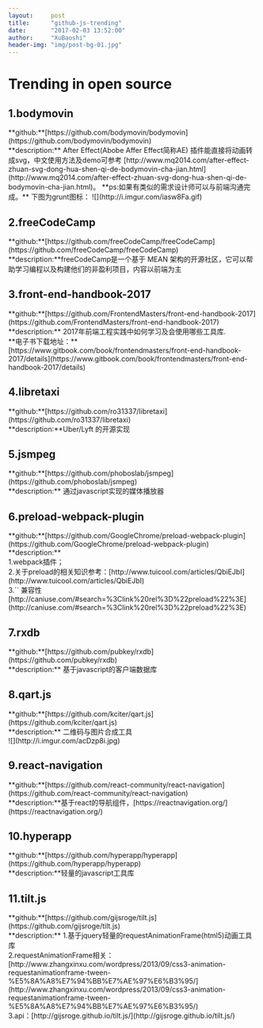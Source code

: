 ```yaml
---
layout:     post
title:      "github-js-trending"
date:       "2017-02-03 13:52:00"
author:     "XuBaoshi"
header-img: "img/post-bg-01.jpg"
---
```


# Trending in open source #
<h2> 1.bodymovin </h2>
**github:**[https://github.com/bodymovin/bodymovin](https://github.com/bodymovin/bodymovin)<br>
**description:** After Effect(Abobe Affer Effect简称AE) 插件能直接将动画转成svg，中文使用方法及demo可参考 [http://www.mq2014.com/after-effect-zhuan-svg-dong-hua-shen-qi-de-bodymovin-cha-jian.html](http://www.mq2014.com/after-effect-zhuan-svg-dong-hua-shen-qi-de-bodymovin-cha-jian.html)。 **ps:如果有类似的需求设计师可以与前端沟通完成。**
下图为grunt图标：
![](http://i.imgur.com/iasw8Fa.gif)
<h2> 2.freeCodeCamp </h2>
**github:**[https://github.com/freeCodeCamp/freeCodeCamp](https://github.com/freeCodeCamp/freeCodeCamp)<br>
**description:**freeCodeCamp是一个基于 MEAN 架构的开源社区，它可以帮助学习编程以及构建他们的非盈利项目，内容以前端为主<br>
<h2> 3.front-end-handbook-2017 </h2>
**github:**[https://github.com/FrontendMasters/front-end-handbook-2017](https://github.com/FrontendMasters/front-end-handbook-2017)<br>
**description:** 2017年前端工程实践中如何学习及会使用哪些工具库.<br>
**电子书下载地址：**[https://www.gitbook.com/book/frontendmasters/front-end-handbook-2017/details](https://www.gitbook.com/book/frontendmasters/front-end-handbook-2017/details)
<h2> 4.libretaxi </h2>
**github:**[https://github.com/ro31337/libretaxi](https://github.com/ro31337/libretaxi)<br>
**description:**Uber/Lyft 的开源实现<br>
<h2> 5.jsmpeg </h2>
**github:**[https://github.com/phoboslab/jsmpeg](https://github.com/phoboslab/jsmpeg)<br>
**description:** 通过javascript实现的媒体播放器<br>
<h2> 6.preload-webpack-plugin </h2>
**github:**[https://github.com/GoogleChrome/preload-webpack-plugin](https://github.com/GoogleChrome/preload-webpack-plugin)<br>
**description:**<br>1.webpack插件；<br>
2.关于preload的相关知识参考：[http://www.tuicool.com/articles/QbiEJbI](http://www.tuicool.com/articles/QbiEJbI)<br>
3.`<link rel="preload">` 兼容性 [http://caniuse.com/#search=%3Clink%20rel%3D%22preload%22%3E](http://caniuse.com/#search=%3Clink%20rel%3D%22preload%22%3E)
<h2> 7.rxdb </h2>
**github:**[https://github.com/pubkey/rxdb](https://github.com/pubkey/rxdb)<br>
**description:** 基于javascript的客户端数据库<br>
<h2> 8.qart.js </h2>
**github:**[https://github.com/kciter/qart.js](https://github.com/kciter/qart.js)<br>
**description:** 二维码与图片合成工具<br>
![](http://i.imgur.com/acDzp8i.jpg)
<h2> 9.react-navigation </h2>
**github:**[https://github.com/react-community/react-navigation](https://github.com/react-community/react-navigation)<br>
**description:**基于react的导航组件，[https://reactnavigation.org/](https://reactnavigation.org/)<br>
<h2> 10.hyperapp </h2>
**github:**[https://github.com/hyperapp/hyperapp](https://github.com/hyperapp/hyperapp)<br>
**description:**轻量的javascript工具库<br>
<h2> 11.tilt.js </h2>
**github:**[https://github.com/gijsroge/tilt.js](https://github.com/gijsroge/tilt.js)<br>
**description:** 1.基于jquery轻量的requestAnimationFrame(html5)动画工具库<br>
2.requestAnimationFrame相关：[http://www.zhangxinxu.com/wordpress/2013/09/css3-animation-requestanimationframe-tween-%E5%8A%A8%E7%94%BB%E7%AE%97%E6%B3%95/](http://www.zhangxinxu.com/wordpress/2013/09/css3-animation-requestanimationframe-tween-%E5%8A%A8%E7%94%BB%E7%AE%97%E6%B3%95/)<br>
3.api：[http://gijsroge.github.io/tilt.js/](http://gijsroge.github.io/tilt.js/)